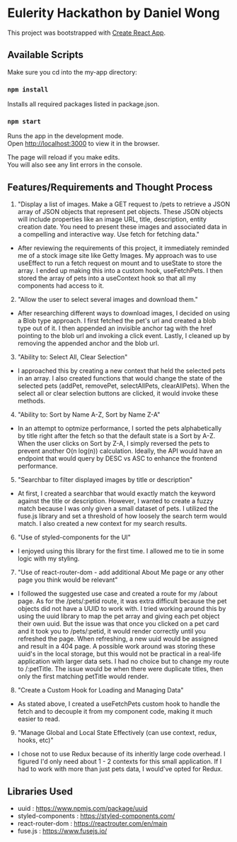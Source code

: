 # Eulerity Hackathon by Daniel Wong

This project was bootstrapped with [Create React App](https://github.com/facebook/create-react-app).

## Available Scripts

Make sure you cd into the my-app directory:

### `npm install`

Installs all required packages listed in package.json.

### `npm start`

Runs the app in the development mode.\
Open [http://localhost:3000](http://localhost:3000) to view it in the browser.

The page will reload if you make edits.\
You will also see any lint errors in the console.

## Features/Requirements and Thought Process

1. "Display a list of images. Make a GET request to /pets to retrieve a JSON array of JSON objects that represent pet objects. These JSON objects will include properties like an image URL, title, description, entity creation date. You need to present these images and associated data in a compelling and interactive way. Use fetch for fetching data."

- After reviewing the requirements of this project, it immediately reminded me of a stock image site like Getty Images. My approach was to use useEffect to run a fetch request on mount and to useState to store the array. I ended up making this into a custom hook, useFetchPets. I then stored the array of pets into a useContext hook so that all my components had access to it.

2. "Allow the user to select several images and download them."

- After researching different ways to download images, I decided on using a Blob type approach. I first fetched the pet's url and created a blob type out of it. I then appended an invisible anchor tag with the href pointing to the blob url and invoking a click event. Lastly, I cleaned up by removing the appended anchor and the blob url.

3. "Ability to: Select All, Clear Selection"

- I approached this by creating a new context that held the selected pets in an array. I also created functions that would change the state of the selected pets (addPet, removePet, selectAllPets, clearAllPets). When the select all or clear selection buttons are clicked, it would invoke these methods.

4. "Ability to: Sort by Name A-Z, Sort by Name Z-A"

- In an attempt to optmize performance, I sorted the pets alphabetically by title right after the fetch so that the default state is a Sort by A-Z. When the user clicks on Sort by Z-A, I simply reversed the pets to prevent another O(n log(n)) calculation. Ideally, the API would have an endpoint that would query by DESC vs ASC to enhance the frontend performance.

5. "Searchbar to filter displayed images by title or description"

- At first, I created a searchbar that would exactly match the keyword against the title or description. However, I wanted to create a fuzzy match because I was only given a small dataset of pets. I utilized the fuse.js library and set a threshold of how loosely the search term would match. I also created a new context for my search results.

6. "Use of styled-components for the UI"

- I enjoyed using this library for the first time. I allowed me to tie in some logic with my styling.

7. "Use of react-router-dom - add additional About Me page or any other page you think would be relevant"

- I followed the suggested use case and created a route for my /about page. As for the /pets/:petid route, it was extra difficult because the pet objects did not have a UUID to work with. I tried working around this by using the uuid library to map the pet array and giving each pet object their own uuid. But the issue was that once you clicked on a pet card and it took you to /pets/:petid, it would render correctly until you refreshed the page. When refreshing, a new uuid would be assigned and result in a 404 page. A possible work around was storing these uuid's in the local storage, but this would not be practical in a real-life application with larger data sets. I had no choice but to change my route to /:petTitle. The issue would be when there were duplicate titles, then only the first matching petTitle would render.

8. "Create a Custom Hook for Loading and Managing Data"

- As stated above, I created a useFetchPets custom hook to handle the fetch and to decouple it from my component code, making it much easier to read.

9. "Manage Global and Local State Effectively (can use context, redux, hooks, etc)"

- I chose not to use Redux because of its inheritly large code overhead. I figured I'd only need about 1 - 2 contexts for this small application. If I had to work with more than just pets data, I would've opted for Redux.

## Libraries Used

- uuid : https://www.npmjs.com/package/uuid
- styled-components : https://styled-components.com/
- react-router-dom : https://reactrouter.com/en/main
- fuse.js : https://www.fusejs.io/
